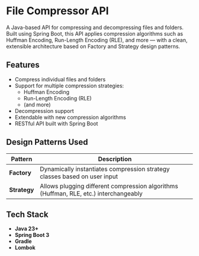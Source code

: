 # File Compressor API

A Java-based API for compressing and decompressing files and folders. Built using Spring Boot, this API applies compression algorithms such as Huffman Encoding, Run-Length Encoding (RLE), and more — with a clean, extensible architecture based on Factory and Strategy design patterns.


## Features

- Compress individual files and folders
- Support for multiple compression strategies:
  - Huffman Encoding
  - Run-Length Encoding (RLE)
  - (and more)
- Decompression support
- Extendable with new compression algorithms
- RESTful API built with Spring Boot



## Design Patterns Used

| Pattern | Description |
|--------|-------------|
| **Factory** | Dynamically instantiates compression strategy classes based on user input |
| **Strategy** | Allows plugging different compression algorithms (Huffman, RLE, etc.) interchangeably |



## Tech Stack

- **Java 23+**
- **Spring Boot 3**
- **Gradle**
- **Lombok**

